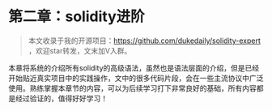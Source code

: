 # 第二章：solidity进阶

> 本文收录于我的开源项目：https://github.com/dukedaily/solidity-expert ，欢迎star转发，文末加V入群。

本章将系统的介绍所有solidity的高级语法，虽然也是语法层面的介绍，但是已经开始贴近真实项目中的实践操作，文中的很多代码片段，会在一些主流协议中广泛使用。熟练掌握本章节的内容，可以为后续学习打下非常良好的基础，所有内容都是经过验证的，值得好好学习！

